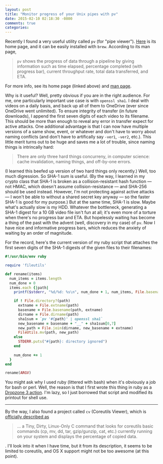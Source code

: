 ```yaml
---
layout: post
title: "Monitor progress of your Unix pipes with pv"
date: 2015-02-10 02:18:30 -0800
comments: true
categories: 
---
```

Recently I found a very useful utility called `pv` (for "pipe viewer"). [Here](http://www.ivarch.com/programs/pv.shtml) is its home page, and it can be easily installed with `brew`. According to its man page,

> `pv` shows the progress of data through a pipeline by giving information such as time elapsed, percentage completed (with progress bar), current throughput rate, total data transferred, and ETA.

For more info, see its home page (linked above) and [man page](http://linux.die.net/man/1/pv).

Why is it useful? Well, pretty obvious if you are in the right audience. For me, one particularly important use case is with `openssl sha1`. I deal with videos on a daily basis, and back up all of them to OneDrive (ever since OneDrive went unlimited). To ensure integrity of transfer (in future downloads), I append the first seven digits of each video to its filename. This should be more than enough to reveal any error in transfer expect for active attacks. One additional advantage is that I can now have multiple versions of a same show, event, or whatever and don't have to worry about naming conflicts (and don't have to artifically say `-ver1`, `-ver2`, etc.). This little merit turns out to be huge and saves me a lot of trouble, since naming things is intrincally hard:

> There are only three hard things concurreny, in computer science: cache invalidation, naming things, and off-by-one errors.

(I learned this beefed up version of two hard things only recently.) Well, too much digression. So SHA-1 sum is useful. (By the way, I learned in my crypto class that SHA-1 is broken as a collision-resistant hash function — not HMAC, which doesn't assume collision-resistance — and SHA-256 should be used instead. However, I'm not protecting against active attacks — I won't be able to without a shared secret key anyway — so the faster SHA-1 is good for my purpose.) But at the same time, SHA-1 is slow. Maybe what's actually slow is my HDD. Whatever the bottleneck, generating a SHA-1 digest for a 10 GB video file isn't fun at all; it's even more of a torture when there's no progress bar and ETA. But hopelessly waiting has become a thing of the past with the advent (well, discovery in my case) of `pv`. Now I have nice and informative progress bars, which reduces the anxiety of waiting by an order of magnitude.

For the record, here's the current version of my ruby script that attaches the first seven digits of the SHA-1 digests of the given files to their filenames:

```ruby 7sha1
#!/usr/bin/env ruby

require 'fileutils'

def rename(items)
  num_items = items.length
  num_done = 0
  items.each {|path|
    printf($stderr, "%d/%d: %s\n", num_done + 1, num_items, File.basename(path))

    if ! File.directory?(path)
      extname = File.extname(path)
      basename = File.basename(path, extname)
      dirname = File.dirname(path)
      sha1sum = `pv '#{path}' | openssl sha1`
      new_basename = basename + "__" + sha1sum[0,7]
      new_path = File.join(dirname, new_basename + extname)
      FileUtils.mv(path, new_path)
    else
      STDERR.puts("#{path}: directory ignored")
    end
    
    num_done += 1
  }
end

rename(ARGV)
```

You might ask why I used ruby (littered with bash) when it's obviously a job for bash or perl. Well, the reason is that I first wrote this thing in ruby as a [Dropzone 3 action](https://gist.github.com/zmwangx/d6406fb8bf51ac768770). I'm lazy, so I just borrowed that script and modified its printout for shell use.

---

By the way, I also found a project called `cv` (Coreutils Viewer), which is [officially described as](https://github.com/Xfennec/cv)

> ... a Tiny, Dirty, Linux-Only C command that looks for coreutils basic commands (cp, mv, dd, tar, gzip/gunzip, cat, etc.) currently running on your system and displays the percentage of copied data.

. I'll look into it when I have time, but it from its description, it seems to be limited to coreutils, and OS X support might not be too awesome (at this point).
